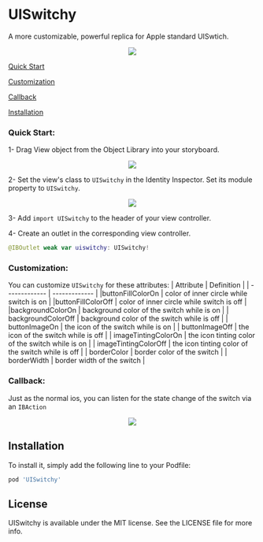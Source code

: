 # UISwitchy
A more customizable, powerful replica for Apple standard UISwtich.

<p align="center">
<img src="https://github.com/baianat/UISwitchy/blob/main/readmeAssets/demo.gif">
</p>

[Quick Start](#quick-start)

[Customization](#customization)

[Callback](#callback)

[Installation](#installation)

### Quick Start:

1- Drag View object from the Object Library into your storyboard.
<p align="center">
<img src="https://github.com/baianat/PSMeter/blob/main/InstructionAssets/instruction1.png">
</p>

2- Set the view's class to `UISwitchy` in the Identity Inspector. Set its module property to `UISwitchy`.

<p align="center">
<img src="https://github.com/baianat/UISwitchy/blob/main/readmeAssets/instruction%200.png">
</p>

3- Add `import UISwitchy` to the header of your view controller.

4- Create an outlet in the corresponding view controller.
``` swift
@IBOutlet weak var uiswitchy: UISwitchy!
```

### Customization:

You can customize `UISwitchy` for these attributes:
| Attribute  | Definition |
| ------------- | ------------- |
|buttonFillColorOn | color of inner circle while switch is on |
|buttonFillColorOff  | color of inner circle while switch is off |
|backgroundColorOn  | background color of the switch while is on |
| backgroundColorOff | background color of the switch while is off |
| buttonImageOn | the icon of the switch while is on |
| buttonImageOff | the icon of the switch while is off |
| imageTintingColorOn | the icon tinting color of the switch while is on |
| imageTintingColorOff | the icon tinting color of the switch while is off |
| borderColor | border color of the switch |
| borderWidth | border width of the switch |


### Callback:
Just as the normal ios, you can listen for the state change of the switch via an `IBAction`
<p align="center">
<img src="https://github.com/baianat/UISwitchy/blob/main/readmeAssets/instruction1.png">
</p>



## Installation

To install it, simply add the following line to your Podfile:

```ruby
pod 'UISwitchy'
```

## License

UISwitchy is available under the MIT license. See the LICENSE file for more info.
